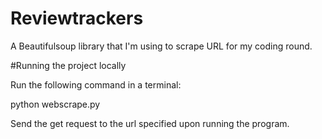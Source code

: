 # Reviewtrackers
A Beautifulsoup library that I'm using to scrape URL for my coding round. 

#Running the project locally

Run the following command in a terminal:

python webscrape.py

Send the get request to the url specified upon running the program. 
